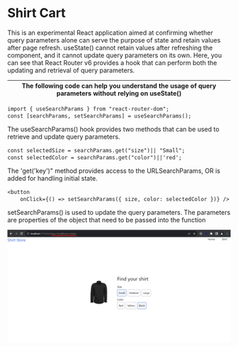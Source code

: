 # Shirt Cart

This is an experimental React application aimed at confirming whether query parameters alone can serve the purpose of state and retain values after page refresh. 
useState() cannot retain values after refreshing the component, and it cannot update query parameters on its own. Here, you can see that React Router v6 provides a hook that can perform both the updating and retrieval of query parameters. 

| The following code can help you understand the usage of query parameters without relying on useState() |
|----------------------------------------------|

```
import { useSearchParams } from "react-router-dom";
const [searchParams, setSearchParams] = useSearchParams();
```
The useSearchParams() hook provides two methods that can be used to retrieve and update query parameters.

```
const selectedSize = searchParams.get("size")|| "Small";
const selectedColor = searchParams.get("color")||'red';
```
The 'get('key')" method provides access to the URLSearchParams, OR is added for handling initial state.

```
<button
    onClick={() => setSearchParams({ size, color: selectedColor })} />
```
setSearchParams() is used to update the query parameters. The parameters are properties of the object that need to be passed into the function

![browser output](/assets/images/screenshot_of_the_application.png)